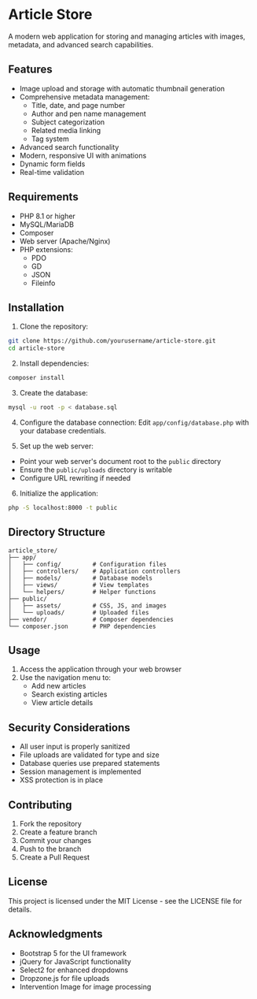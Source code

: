 # Article Store

A modern web application for storing and managing articles with images, metadata, and advanced search capabilities.

## Features

- Image upload and storage with automatic thumbnail generation
- Comprehensive metadata management:
  - Title, date, and page number
  - Author and pen name management
  - Subject categorization
  - Related media linking
  - Tag system
- Advanced search functionality
- Modern, responsive UI with animations
- Dynamic form fields
- Real-time validation

## Requirements

- PHP 8.1 or higher
- MySQL/MariaDB
- Composer
- Web server (Apache/Nginx)
- PHP extensions:
  - PDO
  - GD
  - JSON
  - Fileinfo

## Installation

1. Clone the repository:
```bash
git clone https://github.com/yourusername/article-store.git
cd article-store
```

2. Install dependencies:
```bash
composer install
```

3. Create the database:
```bash
mysql -u root -p < database.sql
```

4. Configure the database connection:
Edit `app/config/database.php` with your database credentials.

5. Set up the web server:
- Point your web server's document root to the `public` directory
- Ensure the `public/uploads` directory is writable
- Configure URL rewriting if needed

6. Initialize the application:
```bash
php -S localhost:8000 -t public
```

## Directory Structure

```
article_store/
├── app/
│   ├── config/         # Configuration files
│   ├── controllers/    # Application controllers
│   ├── models/         # Database models
│   ├── views/          # View templates
│   └── helpers/        # Helper functions
├── public/
│   ├── assets/         # CSS, JS, and images
│   └── uploads/        # Uploaded files
├── vendor/             # Composer dependencies
└── composer.json       # PHP dependencies
```

## Usage

1. Access the application through your web browser
2. Use the navigation menu to:
   - Add new articles
   - Search existing articles
   - View article details

## Security Considerations

- All user input is properly sanitized
- File uploads are validated for type and size
- Database queries use prepared statements
- Session management is implemented
- XSS protection is in place

## Contributing

1. Fork the repository
2. Create a feature branch
3. Commit your changes
4. Push to the branch
5. Create a Pull Request

## License

This project is licensed under the MIT License - see the LICENSE file for details.

## Acknowledgments

- Bootstrap 5 for the UI framework
- jQuery for JavaScript functionality
- Select2 for enhanced dropdowns
- Dropzone.js for file uploads
- Intervention Image for image processing 